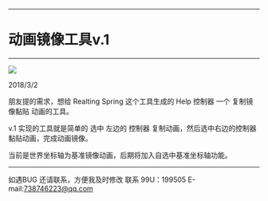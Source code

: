 

---
# 动画镜像工具v.1
-------------

![](https://github.com/4698to/Joetime.linetool.bar/blob/master/anim_mirror/anim_mirror_img_01.png)

2018/3/2

朋友提的需求，想给 Realting Spring 这个工具生成的 Help 控制器 一个 复制镜像黏贴 动画的工具。

v.1 实现的工具就是简单的 选中 左边的 控制器 复制动画，然后选中右边的控制器 黏贴动画，完成动画镜像。

 当前是世界坐标轴为基准镜像动画，后期将加入自选中基准坐标轴功能。


------------------------------
如遇BUG 还请联系，方便我及时修改
联系 99U：199505  E-mail:738746223@qq.com






